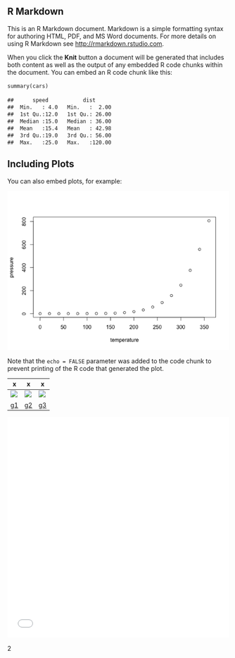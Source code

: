 ## R Markdown

This is an R Markdown document. Markdown is a simple formatting syntax
for authoring HTML, PDF, and MS Word documents. For more details on
using R Markdown see <http://rmarkdown.rstudio.com>.

When you click the **Knit** button a document will be generated that
includes both content as well as the output of any embedded R code
chunks within the document. You can embed an R code chunk like this:

    summary(cars)

    ##      speed           dist       
    ##  Min.   : 4.0   Min.   :  2.00  
    ##  1st Qu.:12.0   1st Qu.: 26.00  
    ##  Median :15.0   Median : 36.00  
    ##  Mean   :15.4   Mean   : 42.98  
    ##  3rd Qu.:19.0   3rd Qu.: 56.00  
    ##  Max.   :25.0   Max.   :120.00

## Including Plots

You can also embed plots, for example:

![](test1_files/figure-markdown_strict/pressure-1.png)

Note that the `echo = FALSE` parameter was added to the code chunk to
prevent printing of the R code that generated the plot.

<table>
<colgroup>
<col style="width: 33%" />
<col style="width: 33%" />
<col style="width: 33%" />
</colgroup>
<thead>
<tr class="header">
<th>x</th>
<th>x</th>
<th>x</th>
</tr>
</thead>
<tbody>
<tr class="odd">
<td><img src="../assets/images/george.jpg" /></td>
<td><img src="../assets/images/george.jpg" /></td>
<td><img src="../assets/images/george.jpg" /></td>
</tr>
<tr class="even">
<td><a href="../assets/images/george.jpg">g1</a></td>
<td><a href="../assets/images/george.jpg">g2</a></td>
<td><a href="../assets/images/george.jpg">g3</a></td>
</tr>
</tbody>
</table>

<embed src="../assets/invite/invite.pdf" width="100%" height="500px" type="application/pdf" />

2
